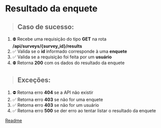 # Resultado da enquete

> ## Caso de sucesso:
1. ⛔️ Recebe uma requisição do tipo **GET** na rota **/api/surveys/{survey_id}/results**
1. ✅ Valida se o **id** informado corresponde à uma **enquete** 
1. ✅ Valida se a requisição foi feita por um **usuário**
1. ⛔️ Retorna **200** com os dados do resultado da enquete

> ## Exceções:
1. ⛔️ Retorna erro **404** se a API não existir
1. ✅ Retorna erro **403** se não for uma enquete
1. ✅ Retorna erro **403** se não for um usuário
1. ✅ Retorna erro **500** se der erro ao tentar listar o resultado da enquete

[Readme](../readme.md)
